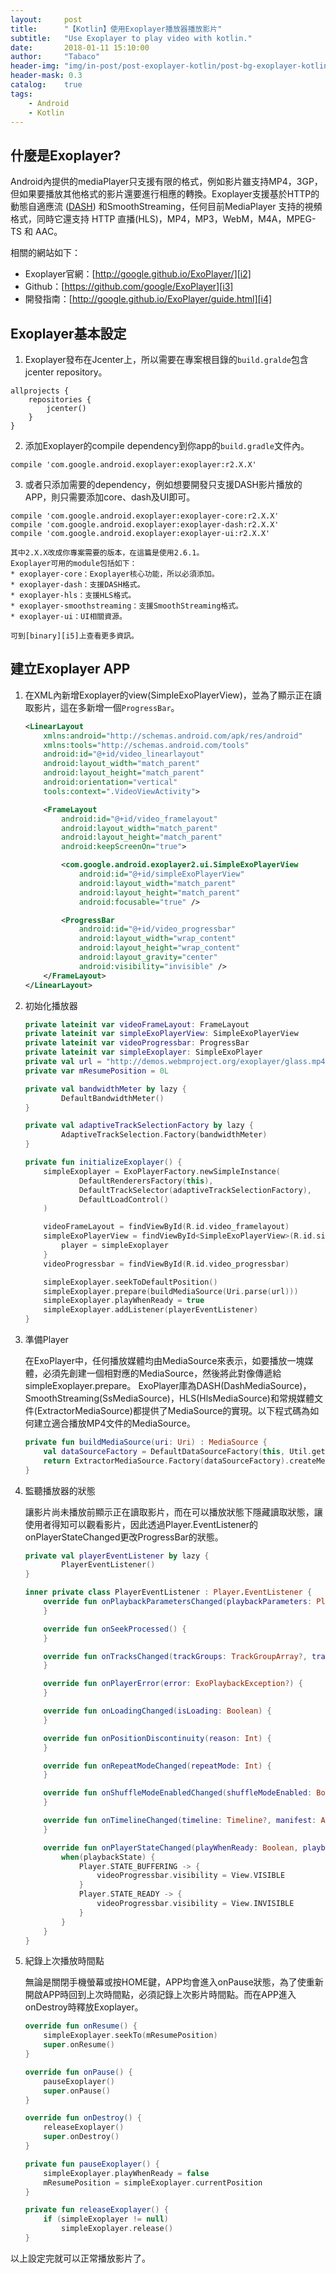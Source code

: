 ```yaml
---
layout:     post
title:      "【Kotlin】使用Exoplayer播放器播放影片"
subtitle:   "Use Exoplayer to play video with kotlin."
date:       2018-01-11 15:10:00
author:     "Tabaco"
header-img: "img/in-post/post-exoplayer-kotlin/post-bg-exoplayer-kotlin.png"
header-mask: 0.3
catalog:    true
tags:
    - Android
    - Kotlin
---
```


## 什麼是Exoplayer?
Android內提供的mediaPlayer只支援有限的格式，例如影片雖支持MP4，3GP，但如果要播放其他格式的影片還要進行相應的轉換。Exoplayer支援基於HTTP的動態自適應流 ([DASH][i1]) 和SmoothStreaming，任何目前MediaPlayer 支持的視頻格式，同時它還支持 HTTP 直播(HLS)，MP4，MP3，WebM，M4A，MPEG-TS 和 AAC。

相關的網站如下：
* Exoplayer官網：[http://google.github.io/ExoPlayer/][i2]
* Github：[https://github.com/google/ExoPlayer][i3]
* 開發指南：[http://google.github.io/ExoPlayer/guide.html][i4]

## Exoplayer基本設定
1. Exoplayer發布在Jcenter上，所以需要在專案根目錄的`build.gralde`包含jcenter repository。
```
allprojects {
    repositories {
        jcenter()
    }
}
```
2. 添加Exoplayer的compile dependency到你app的`build.gradle`文件內。
```
compile 'com.google.android.exoplayer:exoplayer:r2.X.X'
```
3. 或者只添加需要的dependency，例如想要開發只支援DASH影片播放的APP，則只需要添加core、dash及UI即可。
```
compile 'com.google.android.exoplayer:exoplayer-core:r2.X.X'
compile 'com.google.android.exoplayer:exoplayer-dash:r2.X.X'
compile 'com.google.android.exoplayer:exoplayer-ui:r2.X.X'
```

    其中2.X.X改成你專案需要的版本，在這篇是使用2.6.1。
    Exoplayer可用的module包括如下：
    * exoplayer-core：Exoplayer核心功能，所以必須添加。
    * exoplayer-dash：支援DASH格式。
    * exoplayer-hls：支援HLS格式。
    * exoplayer-smoothstreaming：支援SmoothStreaming格式。
    * exoplayer-ui：UI相關資源。

    可到[binary][i5]上查看更多資訊。

## 建立Exoplayer APP

1. 在XML內新增Exoplayer的view(SimpleExoPlayerView)，並為了顯示正在讀取影片，這在多新增一個`ProgressBar`。
    
    ```xml
    <LinearLayout
        xmlns:android="http://schemas.android.com/apk/res/android"
        xmlns:tools="http://schemas.android.com/tools"
        android:id="@+id/video_linearlayout"
        android:layout_width="match_parent"
        android:layout_height="match_parent"
        android:orientation="vertical"
        tools:context=".VideoViewActivity">

        <FrameLayout
            android:id="@+id/video_framelayout"
            android:layout_width="match_parent"
            android:layout_height="match_parent"
            android:keepScreenOn="true">

            <com.google.android.exoplayer2.ui.SimpleExoPlayerView
                android:id="@+id/simpleExoPlayerView"
                android:layout_width="match_parent"
                android:layout_height="match_parent"
                android:focusable="true" />

            <ProgressBar
                android:id="@+id/video_progressbar"
                android:layout_width="wrap_content"
                android:layout_height="wrap_content"
                android:layout_gravity="center"
                android:visibility="invisible" />
        </FrameLayout>
    </LinearLayout>
    ```
2. 初始化播放器

    ```kotlin
    private lateinit var videoFrameLayout: FrameLayout
    private lateinit var simpleExoPlayerView: SimpleExoPlayerView
    private lateinit var videoProgressbar: ProgressBar
    private lateinit var simpleExoplayer: SimpleExoPlayer
    private val url = "http://demos.webmproject.org/exoplayer/glass.mp4"
    private var mResumePosition = 0L

    private val bandwidthMeter by lazy {
            DefaultBandwidthMeter()
    }

    private val adaptiveTrackSelectionFactory by lazy {
            AdaptiveTrackSelection.Factory(bandwidthMeter)
    }

    private fun initializeExoplayer() {
        simpleExoplayer = ExoPlayerFactory.newSimpleInstance(
                DefaultRenderersFactory(this),
                DefaultTrackSelector(adaptiveTrackSelectionFactory),
                DefaultLoadControl()
        )

        videoFrameLayout = findViewById(R.id.video_framelayout)
        simpleExoPlayerView = findViewById<SimpleExoPlayerView>(R.id.simpleExoPlayerView).apply {
            player = simpleExoplayer
        }
        videoProgressbar = findViewById(R.id.video_progressbar)

        simpleExoplayer.seekToDefaultPosition()
        simpleExoplayer.prepare(buildMediaSource(Uri.parse(url)))
        simpleExoplayer.playWhenReady = true
        simpleExoplayer.addListener(playerEventListener)
    }
    ```

3. 準備Player

    在ExoPlayer中，任何播放媒體均由MediaSource來表示，如要播放一塊媒體，必須先創建一個相對應的MediaSource，然後將此對像傳遞給simpleExoplayer.prepare。
    ExoPlayer庫為DASH(DashMediaSource)，SmoothStreaming(SsMediaSource)，HLS(HlsMediaSource)和常規媒體文件(ExtractorMediaSource)都提供了MediaSource的實現。以下程式碼為如何建立適合播放MP4文件的MediaSource。
    ```kotlin
    private fun buildMediaSource(uri: Uri) : MediaSource {
        val dataSourceFactory = DefaultDataSourceFactory(this, Util.getUserAgent(this, "ExoplayerSample"), bandwidthMeter)
        return ExtractorMediaSource.Factory(dataSourceFactory).createMediaSource(uri)
    }
    ```

4. 監聽播放器的狀態

    讓影片尚未播放前顯示正在讀取影片，而在可以播放狀態下隱藏讀取狀態，讓使用者得知可以觀看影片，因此透過Player.EventListener的onPlayerStateChanged更改ProgressBar的狀態。
    ```kotlin
    private val playerEventListener by lazy {
            PlayerEventListener()
    }

    inner private class PlayerEventListener : Player.EventListener {
        override fun onPlaybackParametersChanged(playbackParameters: PlaybackParameters?) {
        }

        override fun onSeekProcessed() {
        }

        override fun onTracksChanged(trackGroups: TrackGroupArray?, trackSelections: TrackSelectionArray?) {
        }

        override fun onPlayerError(error: ExoPlaybackException?) {
        }

        override fun onLoadingChanged(isLoading: Boolean) {
        }

        override fun onPositionDiscontinuity(reason: Int) {
        }

        override fun onRepeatModeChanged(repeatMode: Int) {
        }

        override fun onShuffleModeEnabledChanged(shuffleModeEnabled: Boolean) {
        }

        override fun onTimelineChanged(timeline: Timeline?, manifest: Any?) {
        }

        override fun onPlayerStateChanged(playWhenReady: Boolean, playbackState: Int) {
            when(playbackState) {
                Player.STATE_BUFFERING -> {
                    videoProgressbar.visibility = View.VISIBLE
                }
                Player.STATE_READY -> {
                    videoProgressbar.visibility = View.INVISIBLE
                }
            }
        }
    }
    ```

5. 紀錄上次播放時間點

    無論是關閉手機螢幕或按HOME鍵，APP均會進入onPause狀態，為了使重新開啟APP時回到上次時間點，必須記錄上次影片時間點。而在APP進入onDestroy時釋放Exoplayer。
    ```kotlin
    override fun onResume() {
        simpleExoplayer.seekTo(mResumePosition)
        super.onResume()
    }

    override fun onPause() {
        pauseExoplayer()
        super.onPause()
    }

    override fun onDestroy() {
        releaseExoplayer()
        super.onDestroy()
    }
    
    private fun pauseExoplayer() {
        simpleExoplayer.playWhenReady = false
        mResumePosition = simpleExoplayer.currentPosition
    }

    private fun releaseExoplayer() {
        if (simpleExoplayer != null)
            simpleExoplayer.release()
    }
    ```

以上設定完就可以正常播放影片了。


[i1]: https://zh.wikipedia.org/wiki/%E5%9F%BA%E4%BA%8EHTTP%E7%9A%84%E5%8A%A8%E6%80%81%E8%87%AA%E9%80%82%E5%BA%94%E6%B5%81
[i2]: http://google.github.io/ExoPlayer/
[i3]: https://github.com/google/ExoPlayer
[i4]: http://google.github.io/ExoPlayer/guide.html
[i5]: https://bintray.com/google/exoplayer